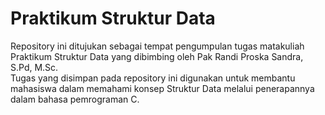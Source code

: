 # Praktikum Struktur Data  

Repository ini ditujukan sebagai tempat pengumpulan tugas matakuliah Praktikum Struktur Data yang dibimbing oleh Pak Randi Proska Sandra, S.Pd, M.Sc. <br>
Tugas yang disimpan pada repository ini digunakan untuk membantu mahasiswa dalam memahami konsep Struktur Data melalui penerapannya dalam bahasa pemrograman C.


#

